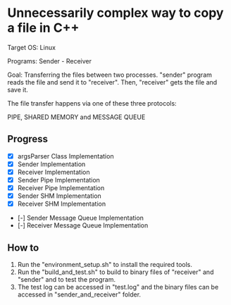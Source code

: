 # Unnecessarily complex way to copy a file in C++

Target OS: Linux

Programs: Sender - Receiver

Goal: Transferring the files between two processes. "sender" program reads the file and send it to "receiver". Then, "receiver" gets the file and save it.

The file transfer happens via one of these three protocols:

PIPE, SHARED MEMORY and MESSAGE QUEUE

## Progress

- [x] argsParser Class Implementation
- [x] Sender Implementation
- [x] Receiver Implementation
- [x] Sender Pipe Implementation
- [x] Receiver Pipe Implementation
- [x] Sender SHM Implementation
- [x] Receiver SHM Implementation
- [-] Sender Message Queue Implementation
- [-] Receiver Message Queue Implementation

## How to

1. Run the "environment_setup.sh" to install the required tools.
2. Run the "build_and_test.sh" to build to binary files of "receiver" and "sender" and to test the program.
3. The test log can be accessed in "test.log" and the binary files can be accessed in "sender_and_receiver" folder.